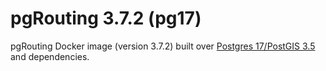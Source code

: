 # pgRouting 3.7.2 (pg17)

pgRouting Docker image (version 3.7.2) built over [Postgres 17/PostGIS 3.5](https://hub.docker.com/r/postgis/postgis) and dependencies.
